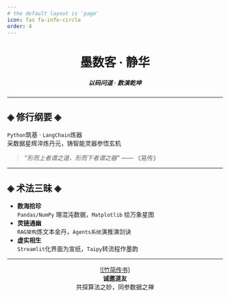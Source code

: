 ```yaml
---
# the default layout is 'page'
icon: fas fa-info-circle
order: 4
---
```


<div align="center">

# 墨数客 · 静华  
##### 以码问道 · 数演乾坤

</div>

---

## ◈ 修行纲要 ◈

`Python`筑基 · `LangChain`炼器  
采数据星辉淬炼丹元，铸智能灵器参悟玄机  

> _"形而上者谓之道，形而下者谓之器"_ —— 《易传》

---

## ◈ 术法三昧 ◈

- **数海拾珍**  
`Pandas/NumPy` 理混沌数据，`Matplotlib` 绘万象星图  
- **灵链通幽**  
`RAG架构`炼文本金丹，`Agents系统`演推演剑诀  
- **虚实相生**  
`Streamlit`化界面为宣纸，`Taipy`转流程作墨韵  

---

<div align="center">

[![竹简传书]](https://example.com)  
**诚邀道友**  
共探算法之妙，同参数据之禅  

</div>